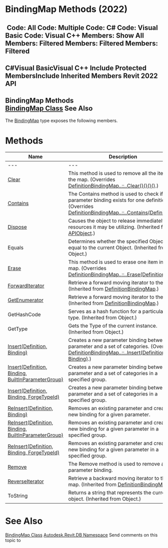 # BindingMap Methods (2022)

﻿
 Code: All Code: Multiple Code: C# Code: Visual Basic Code: Visual C++  Members: Show All Members: Filtered Members: Filtered Members: Filtered   
---  
C#Visual BasicVisual C++
Include Protected MembersInclude Inherited Members
Revit 2022 API  
---  
BindingMap Methods  
[BindingMap Class](4ce777fb-ab30-6d15-d019-5b430223ac62.md "BindingMap Class") See Also  
---  
The [BindingMap](4ce777fb-ab30-6d15-d019-5b430223ac62.md "BindingMap Class") type exposes the following members.
# Methods
| Name | Description |
| --- | --- |
| --- | --- | --- |
| [Clear](0a9df754-4dc0-e5c0-b7f1-73bed8e4e192.md "Clear Method") | This method is used to remove all the items in the map. (Overrides [DefinitionBindingMap..::..Clear()()()()](dbeb3b98-1536-d791-f0e0-a8448c765f4c.md "Clear Method").) |
| [Contains](a69418d0-fb69-be09-7f6b-6dc1762dd36a.md "Contains Method") | The Contains method is used to check if the parameter binding exists for one definition.  (Overrides [DefinitionBindingMap..::..Contains(Definition)](c1e7d114-9bb7-9ed2-b919-a142b239b1d7.md "Contains Method").) |
| [Dispose](7c03212a-b587-1c89-3912-efea0d2619c5.md "Dispose Method") | Causes the object to release immediately any resources it may be utilizing. (Inherited from [APIObject](beb86ef5-39ad-3f0d-0cd9-0c929387a2bb.md "APIObject Class").) |
| Equals | Determines whether the specified Object is equal to the current Object. (Inherited from Object.) |
| [Erase](f60e2b2b-e720-07fe-e1a5-1fc2569c0ce3.md "Erase Method") | This method is used to erase one item in the map. (Overrides [DefinitionBindingMap..::..Erase(Definition)](fbc29ea7-aca2-9979-4acd-cb88c91b2cd9.md "Erase Method").) |
| [ForwardIterator](6a74cb96-740e-1b30-fbc0-91e45202e797.md "ForwardIterator Method") | Retrieve a forward moving iterator to the map. (Inherited from [DefinitionBindingMap](52e2ee94-bcca-9e23-e835-6e9621da6059.md "DefinitionBindingMap Class").) |
| [GetEnumerator](d1b49bd8-0f3e-26c6-5fcb-ea063222c430.md "GetEnumerator Method") | Retrieve a forward moving iterator to the map. (Inherited from [DefinitionBindingMap](52e2ee94-bcca-9e23-e835-6e9621da6059.md "DefinitionBindingMap Class").) |
| GetHashCode | Serves as a hash function for a particular type.  (Inherited from Object.) |
| GetType | Gets the Type of the current instance. (Inherited from Object.) |
| [Insert(Definition, Binding)](f2f95b7a-fc25-ac0e-31e3-0fc1b331f224.md "Insert Method \(Definition, Binding\)") | Creates a new parameter binding between a parameter and a set of categories. (Overrides [DefinitionBindingMap..::..Insert(Definition, Binding)](6fe6da26-4194-2d01-d1f1-a72d51422cc1.md "Insert Method").) |
| [Insert(Definition, Binding, BuiltInParameterGroup)](c3bed87a-956f-47c3-060c-0294c7ef43e7.md "Insert Method \(Definition, Binding, BuiltInParameterGroup\)") | Creates a new parameter binding between a parameter and a set of categories in a specified group. |
| [Insert(Definition, Binding, ForgeTypeId)](2619a727-57b9-26ed-6d5a-3316a2641fd0.md "Insert Method \(Definition, Binding, ForgeTypeId\)") | Creates a new parameter binding between a parameter and a set of categories in a specified group. |
| [ReInsert(Definition, Binding)](50ccd2e2-a484-e0a2-ef18-7ee552bf2e8a.md "ReInsert Method \(Definition, Binding\)") | Removes an existing parameter and creates a new binding for a given parameter. |
| [ReInsert(Definition, Binding, BuiltInParameterGroup)](7b613771-310d-6d89-4b69-475a68033f73.md "ReInsert Method \(Definition, Binding, BuiltInParameterGroup\)") | Removes an existing parameter and creates a new binding for a given parameter in a specified group. |
| [ReInsert(Definition, Binding, ForgeTypeId)](6dbdd2ef-e286-dc2a-8102-d6fbfef7e973.md "ReInsert Method \(Definition, Binding, ForgeTypeId\)") | Removes an existing parameter and creates a new binding for a given parameter in a specified group. |
| [Remove](37736c4d-f7ee-0223-82d8-f3103cf6be3f.md "Remove Method") | The Remove method is used to remove a parameter binding. |
| [ReverseIterator](69ed6e9c-1ece-49b9-5cd2-5b68b3f72aed.md "ReverseIterator Method") | Retrieve a backward moving iterator to the map. (Inherited from [DefinitionBindingMap](52e2ee94-bcca-9e23-e835-6e9621da6059.md "DefinitionBindingMap Class").) |
| ToString | Returns a string that represents the current object. (Inherited from Object.) |

# See Also
[BindingMap Class](4ce777fb-ab30-6d15-d019-5b430223ac62.md "BindingMap Class")
[Autodesk.Revit.DB Namespace](87546ba7-461b-c646-cbb1-2cb8f5bff8b2.md "Autodesk.Revit.DB Namespace")
Send comments on this topic to 